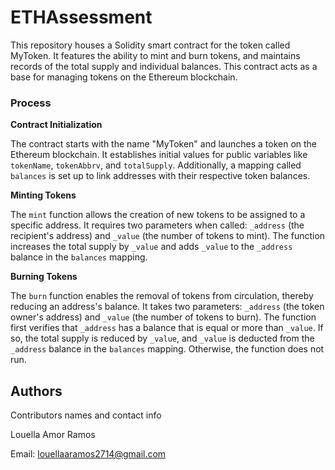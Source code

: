 # ETHAssessment

This repository houses a Solidity smart contract for the token called MyToken. It features the ability to mint and burn tokens, and maintains records of the total supply and individual balances. This contract acts as a base for managing tokens on the Ethereum blockchain.

### Process

**Contract Initialization**

The contract starts with the name "MyToken" and launches a token on the Ethereum blockchain. It establishes initial values for public variables like ```tokenName```, ```tokenAbbrv```, and ```totalSupply```. Additionally, a mapping called ```balances``` is set up to link addresses with their respective token balances.

**Minting Tokens**

The ```mint``` function allows the creation of new tokens to be assigned to a specific address. It requires two parameters when called: ```_address``` (the recipient's address) and ```_value``` (the number of tokens to mint). The function increases the total supply by ```_value``` and adds ```_value``` to the ```_address``` balance in the ```balances``` mapping.

**Burning Tokens**

The ```burn``` function enables the removal of tokens from circulation, thereby reducing an address's balance. It takes two parameters: ```_address``` (the token owner's address) and ```_value``` (the number of tokens to burn). The function first verifies that ```_address``` has a balance that is equal or more than ```_value```. If so, the total supply is reduced by ```_value```, and ```_value``` is deducted from the ```_address``` balance in the ```balances``` mapping. Otherwise, the function does not run.

## Authors

Contributors names and contact info

Louella Amor Ramos 

Email: louellaaramos2714@gmail.com
